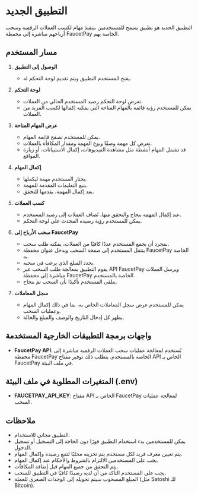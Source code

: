 # التطبيق الجديد

التطبيق الجديد هو تطبيق يسمح للمستخدمين بتنفيذ مهام لكسب العملات الرقمية وسحب أرباحهم مباشرة إلى محفظة FaucetPay الخاصة بهم.

## مسار المستخدم

1. **الوصول إلى التطبيق**

   - يفتح المستخدم التطبيق ويتم تقديم لوحة التحكم له.

2. **لوحة التحكم**

   - تعرض لوحة التحكم رصيد المستخدم الحالي من العملات.
   - يمكن للمستخدم رؤية قائمة بالمهام المتاحة التي يمكنه إكمالها لكسب المزيد من العملات.

3. **عرض المهام المتاحة**

   - يمكن للمستخدم تصفح قائمة المهام.
   - تعرض كل مهمة وصفًا ونوع المهمة ومقدار المكافأة بالعملات.
   - قد تشمل المهام أنشطة مثل مشاهدة الفيديوهات، إكمال الاستبيانات، أو زيارة المواقع.

4. **إكمال المهام**

   - يختار المستخدم مهمة ليكملها.
   - يتبع التعليمات المقدمة للمهمة.
   - بعد إكمال المهمة، يقدمها للتحقق.

5. **كسب العملات**

   - عند إكمال المهمة بنجاح والتحقق منها، تُضاف العملات إلى رصيد المستخدم.
   - يمكن للمستخدم رؤية رصيده المحدث على لوحة التحكم.

6. **سحب الأرباح إلى FaucetPay**

   - بمجرد أن يجمع المستخدم عددًا كافيًا من العملات، يمكنه طلب سحب.
   - ينتقل المستخدم إلى صفحة السحب ويدخل عنوان محفظة FaucetPay الخاصة به.
   - يحدد المبلغ الذي يرغب في سحبه.
   - يقوم التطبيق بمعالجة طلب السحب عبر API FaucetPay ويرسل العملات مباشرة إلى محفظة FaucetPay الخاصة بالمستخدم.
   - يتلقى المستخدم تأكيدًا بأن السحب تم بنجاح.

7. **سجل المعاملات**

   - يمكن للمستخدم عرض سجل المعاملات الخاص به، بما في ذلك إكمال المهام وعمليات السحب.
   - يظهر كل إدخال التاريخ والوصف والمبلغ والحالة.

## واجهات برمجة التطبيقات الخارجية المستخدمة

- **FaucetPay API**: يُستخدم لمعالجة عمليات سحب العملات الرقمية مباشرة إلى محفظة FaucetPay الخاصة بالمستخدم. يتطلب ذلك توفير مفتاح API الخاص بـ FaucetPay في ملف البيئة.

## المتغيرات المطلوبة في ملف البيئة (.env)

- **FAUCETPAY_API_KEY**: مفتاح API الخاص بـ FaucetPay لمعالجة عمليات السحب.

## ملاحظات

- التطبيق مجاني للاستخدام.
- يمكن للمستخدمين بدء استخدام التطبيق فورًا دون الحاجة إلى التسجيل أو تسجيل الدخول.
- يتم تعيين معرف فريد لكل مستخدم يتم تخزينه محليًا لتتبع رصيده وإكمال المهام.
- يجب على المستخدمين الالتزام بالشروط والأحكام عند إكمال المهام.
- يتم التحقق من جميع المهام قبل إضافة المكافآت.
- يجب على المستخدم التأكد من أن لديه رصيدًا كافيًا في التطبيق للسحب.
- المبلغ المسحوب سيتم تحويله إلى الوحدات الصغرى للعملة (مثل Satoshi للـ Bitcoin).